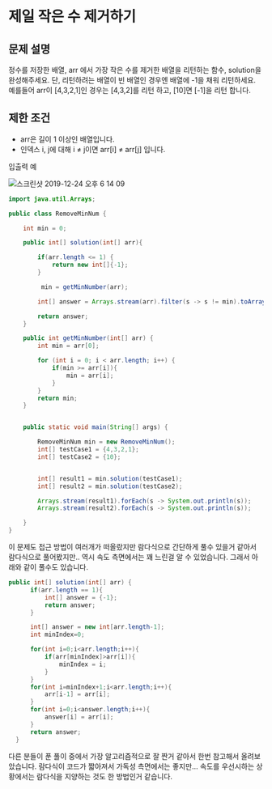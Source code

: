 # 제일 작은 수 제거하기

## 문제 설명
정수를 저장한 배열, arr 에서 가장 작은 수를 제거한 배열을 리턴하는 함수, solution을 완성해주세요. 단, 리턴하려는 배열이 빈 배열인 경우엔 배열에 -1을 채워 리턴하세요. 예를들어 arr이 [4,3,2,1]인 경우는 [4,3,2]를 리턴 하고, [10]면 [-1]을 리턴 합니다.

## 제한 조건
- arr은 길이 1 이상인 배열입니다.
- 인덱스 i, j에 대해 i ≠ j이면 arr[i] ≠ arr[j] 입니다.

입출력 예

![스크린샷 2019-12-24 오후 6 14 09](https://user-images.githubusercontent.com/22395934/71405579-39bff080-2679-11ea-84b4-bcf0b3ee455b.png)


```java
import java.util.Arrays;

public class RemoveMinNum {

    int min = 0;

    public int[] solution(int[] arr){

        if(arr.length <= 1) {
            return new int[]{-1};
        }

         min = getMinNumber(arr);

        int[] answer = Arrays.stream(arr).filter(s -> s != min).toArray();

        return answer;
    }

    public int getMinNumber(int[] arr) {
        int min = arr[0];

        for (int i = 0; i < arr.length; i++) {
            if(min >= arr[i]){
                min = arr[i];
            }
        }
        return min;
    }


    public static void main(String[] args) {

        RemoveMinNum min = new RemoveMinNum();
        int[] testCase1 = {4,3,2,1};
        int[] testCase2 = {10};


        int[] result1 = min.solution(testCase1);
        int[] result2 = min.solution(testCase2);

        Arrays.stream(result1).forEach(s -> System.out.println(s));
        Arrays.stream(result2).forEach(s -> System.out.println(s));

    }
}
```

이 문제도 접근 방법이 여러개가 떠올랐지만 람다식으로 간단하게 풀수 있을거 같아서 람다식으로 풀어봤지만.. 역시 속도 측면에서는 꽤 느린걸 알 수 있었습니다.
그래서 아래와 같이 풀수도 있습니다.

```java
public int[] solution(int[] arr) {
      if(arr.length == 1){
          int[] answer = {-1};
          return answer;
      }

      int[] answer = new int[arr.length-1];
      int minIndex=0;

      for(int i=0;i<arr.length;i++){
          if(arr[minIndex]>arr[i]){
              minIndex = i;
          }
      }
      for(int i=minIndex+1;i<arr.length;i++){
          arr[i-1] = arr[i];
      }
      for(int i=0;i<answer.length;i++){
          answer[i] = arr[i];
      }
      return answer;
  }
```

다른 분들이 푼 풀이 중에서 가장 알고리즘적으로 잘 짠거 같아서 한번 참고해서 올려보았습니다. 람다식이 코드가 짧아져서 가독성 측면에서는 좋지만... 속도를 우선시하는 상황에서는
람다식을 지양하는 것도 한 방법인거 같습니다. 
